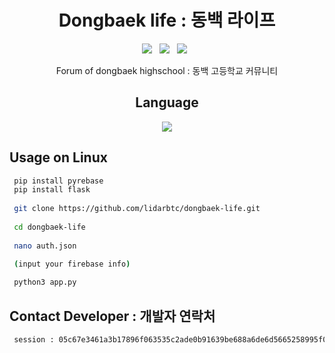 <div align=center>
 
# Dongbaek life : 동백 라이프
 <p>
 <img src="https://img.shields.io/github/stars/lidarbtc/dongbaek-life?color=%23DF0067&style=for-the-badge"/> &nbsp;
 <img src="https://img.shields.io/github/forks/lidarbtc/dongbaek-life?color=%239999FF&style=for-the-badge"/> &nbsp;
 <img src="https://img.shields.io/github/license/lidarbtc/dongbaek-life?color=%23E8E8E8&style=for-the-badge"/> &nbsp;
 
Forum of dongbaek highschool : 동백 고등학교 커뮤니티

## Language</br>

 <img src="https://img.shields.io/badge/Python-FFDD00?style=for-the-badge&logo=python&logoColor=blue"/></br>
</div>

## Usage on Linux
```sh
 pip install pyrebase
 pip install flask
 
 git clone https://github.com/lidarbtc/dongbaek-life.git
 
 cd dongbaek-life
 
 nano auth.json
 
 (input your firebase info)

 python3 app.py
 ```

## Contact Developer : 개발자 연락처
```sh
 session : 05c67e3461a3b17896f063535c2ade0b91639be688a6de6d5665258995f0fec660
```
